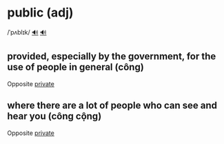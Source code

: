 # public (adj)

/ˈpʌblɪk/ [🔊](https://www.oxfordlearnersdictionaries.com/media/english/uk_pron/p/pub/publi/public__gb_1.mp3) [🔊](https://www.oxfordlearnersdictionaries.com/media/english/us_pron/p/pub/publi/public__us_1.mp3)

## provided, especially by the government, for the use of people in general (công)

Opposite [private](private-adj.md#belonging-to-or-for-the-use-of-a-particular-person-or-group-not-for-public-use-cá-nhân-tư-nhân-riêng-tư-riêng-tư)

## where there are a lot of people who can see and hear you (công cộng)

Opposite [private](private-adj.md#belonging-to-or-for-the-use-of-a-particular-person-or-group-not-for-public-use-cá-nhân-tư-nhân-riêng-tư-riêng-tư)